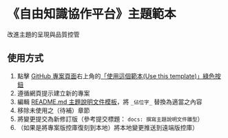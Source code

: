 # 《自由知識協作平台》主題範本

改進主題的呈現與品質控管

## 使用方式

1. 點擊 [GitHub 專案頁面](https://github.com/libre-knowledge/subject-template)右上角的[「使用這個範本(Use this template)」綠色按鈕](./generate)
1. 遵循網頁提示建立新的專案
1. 編輯 [README.md 主題說明文件模板](README.md)，將 `_佔位字_` 替換為適當之內容
1. 移除未使用之（待補）章節
1. 將變更提交為新修訂版（參考提交標題： `docs: 撰寫主題說明文件雛型`）
1. （如果是將專案版控庫復刻到本地）將本地變更推送到遠端版控庫）
